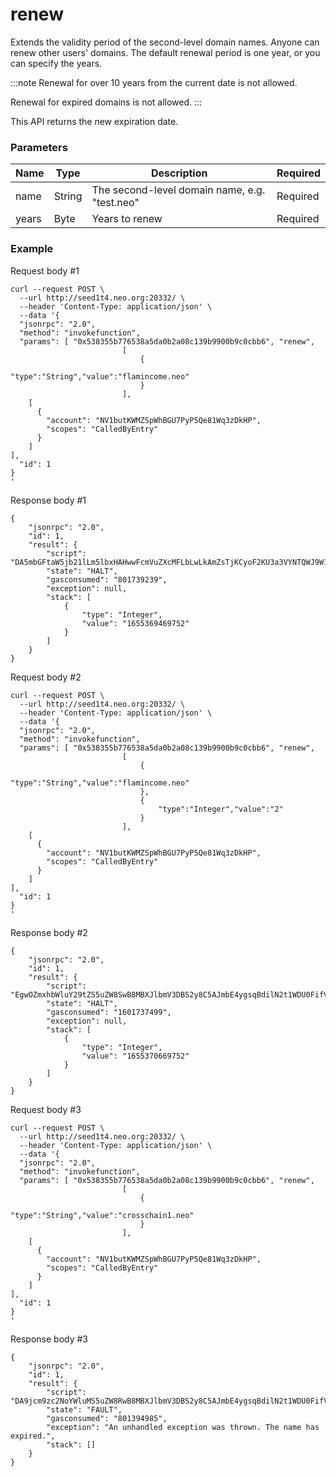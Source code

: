 # renew

Extends the validity period of the second-level domain names. Anyone can renew other users' domains. The default renewal period is one year, or you can specify the years.

:::note
Renewal for over 10 years from the current date is not allowed.  

Renewal for expired domains is not allowed.
:::

This API returns the new expiration date.



### Parameters

| Name  | Type   | Description                                   | Required |
| :---- | ------ | --------------------------------------------- | -------- |
| name  | String | The second-level domain name, e.g. "test.neo" | Required |
| years | Byte   | Years to renew                                | Required |

### Example

Request body #1

```json5
curl --request POST \
  --url http://seed1t4.neo.org:20332/ \
  --header 'Content-Type: application/json' \
  --data '{
  "jsonrpc": "2.0",
  "method": "invokefunction",
  "params": [ "0x538355b776538a5da0b2a08c139b9900b9c0cbb6", "renew",
                         [
                             {
                                 "type":"String","value":"flamincome.neo"
                             }
                         ],
    [
      {
        "account": "NV1butKWMZSpWhBGU7PyP5Qe81Wq3zDkHP",
        "scopes": "CalledByEntry"
      }
    ]
],
  "id": 1
}
'
```

Response body #1

```json5
{
    "jsonrpc": "2.0",
    "id": 1,
    "result": {
        "script": "DA5mbGFtaW5jb21lLm5lbxHAHwwFcmVuZXcMFLbLwLkAmZsTjKCyoF2KU3a3VYNTQWJ9W1I=",
        "state": "HALT",
        "gasconsumed": "801739239",
        "exception": null,
        "stack": [
            {
                "type": "Integer",
                "value": "1655369469752"
            }
        ]
    }
}
```

Request body #2

```json5
curl --request POST \
  --url http://seed1t4.neo.org:20332/ \
  --header 'Content-Type: application/json' \
  --data '{
  "jsonrpc": "2.0",
  "method": "invokefunction",
  "params": [ "0x538355b776538a5da0b2a08c139b9900b9c0cbb6", "renew",
                         [
                             {
                                 "type":"String","value":"flamincome.neo"
                             },
                             {
                                 "type":"Integer","value":"2"
                             }
                         ],
    [
      {
        "account": "NV1butKWMZSpWhBGU7PyP5Qe81Wq3zDkHP",
        "scopes": "CalledByEntry"
      }
    ]
],
  "id": 1
}
'
```

Response body #2

```json5
{
    "jsonrpc": "2.0",
    "id": 1,
    "result": {
        "script": "EgwOZmxhbWluY29tZS5uZW8SwB8MBXJlbmV3DBS2y8C5AJmbE4ygsqBdilN2t1WDU0FifVtS",
        "state": "HALT",
        "gasconsumed": "1601737499",
        "exception": null,
        "stack": [
            {
                "type": "Integer",
                "value": "1655370669752"
            }
        ]
    }
}
```

Request body #3

```json5
curl --request POST \
  --url http://seed1t4.neo.org:20332/ \
  --header 'Content-Type: application/json' \
  --data '{
  "jsonrpc": "2.0",
  "method": "invokefunction",
  "params": [ "0x538355b776538a5da0b2a08c139b9900b9c0cbb6", "renew",
                         [
                             {
                                 "type":"String","value":"crosschain1.neo"
                             }
                         ],
    [
      {
        "account": "NV1butKWMZSpWhBGU7PyP5Qe81Wq3zDkHP",
        "scopes": "CalledByEntry"
      }
    ]
],
  "id": 1
}
'
```

Response body #3

```json5
{
    "jsonrpc": "2.0",
    "id": 1,
    "result": {
        "script": "DA9jcm9zc2NoYWluMS5uZW8RwB8MBXJlbmV3DBS2y8C5AJmbE4ygsqBdilN2t1WDU0FifVtS",
        "state": "FAULT",
        "gasconsumed": "801394985",
        "exception": "An unhandled exception was thrown. The name has expired.",
        "stack": []
    }
}
```
